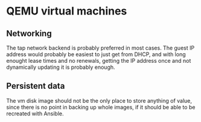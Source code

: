 # QEMU virtual machines

## Networking

The tap network backend is probably preferred in most cases. The guest IP address would probably be easiest to just get from DHCP, and with long enought lease times and no renewals, getting the IP address once and not dynamically updating it is probably enough.

## Persistent data

The vm disk image should not be the only place to store anything of value, since there is no point in backing up whole images, if it should be able to be recreated with Ansible.
